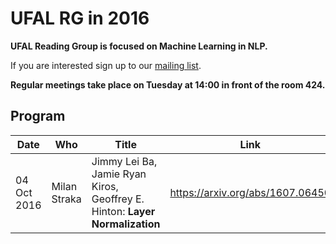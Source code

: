 # UFAL RG in 2016

**UFAL Reading Group is focused on Machine Learning in NLP.**

If you are interested sign up to our [mailing list](https://groups.google.com/forum/#!forum/ufal-rg).

**Regular meetings take place on Tuesday at 14:00 in front of the room 424.**

## Program

| Date        | Who                | Title | Link
| ----        | ---                | ----- | ----
| 04 Oct 2016 | Milan Straka       | Jimmy Lei Ba, Jamie Ryan Kiros, Geoffrey E. Hinton: **Layer Normalization** | https://arxiv.org/abs/1607.06450
